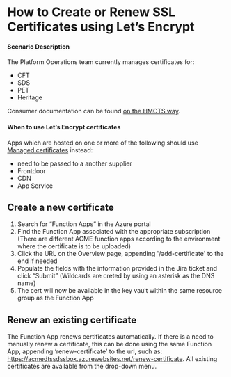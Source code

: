 # How to Create or Renew SSL Certificates using Let’s Encrypt

#### Scenario Description
The Platform Operations team currently manages certificates for:
- CFT
- SDS
- PET
- Heritage

Consumer documentation can be found [on the HMCTS way](https://hmcts.github.io/information-security/certificate-automation.html#tls-certificates).

#### When to use Let’s Encrypt certificates
Apps which are hosted on one or more of the following should use [Managed certificates](managed.md) instead:
- need to be passed to a another supplier 
- Frontdoor
- CDN
- App Service

## Create a new certificate

1.	Search for “Function Apps” in the Azure portal
2.	Find the Function App associated with the appropriate subscription (There are different ACME function apps according to the environment where the certificate is to be uploaded)
3.	Click the URL on the Overview page, appending '/add-certificate' to the end if needed
4.	Populate the fields with the information provided in the Jira ticket and click “Submit” (Wildcards are creted by using an asterisk as the DNS name)
5.	The cert will now be available in the key vault within the same resource group as the Function App

## Renew an existing certificate
The Function App renews certificates automatically. If there is a need to manually renew a certificate, this can be done using the same Function App, appending ‘renew-certificate’ to the url, such as:
https://acmedtssdssbox.azurewebsites.net/renew-certificate. All existing certificates are available from the drop-down menu.
